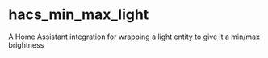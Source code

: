 # hacs_min_max_light
A Home Assistant integration for wrapping a light entity to give it a min/max brightness
